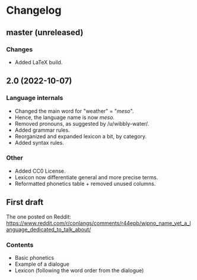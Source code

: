 # Changelog

## master (unreleased)

### Changes

* Added LaTeX build.

## 2.0 (2022-10-07)

### Language internals

* Changed the main word for "weather" = "*meso*".
* Hence, the language name is now *meso*.
* Removed pronouns, as suggested by /u/wibbly-water/.
* Added grammar rules.
* Reorganized and expanded lexicon a bit, by category.
* Added syntax rules.

### Other

* Added CC0 License.
* Lexicon now differentiate general and more precise terms.
* Reformatted phonetics table + removed unused columns.

## First draft

The one posted on Reddit: <https://www.reddit.com/r/conlangs/comments/r44epb/wipno_name_yet_a_language_dedicated_to_talk_about/>

### Contents

* Basic phonetics
* Example of a dialogue
* Lexicon (following the word order from the dialogue)
